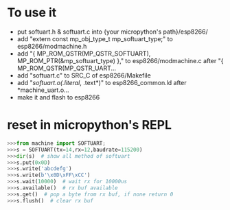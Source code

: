 To use it   
====   
* put softuart.h & softuart.c into {your micropython's path}/esp8266/
* add "extern const mp_obj_type_t mp_softuart_type;"  to esp8266/modmachine.h   
* add "{ MP_ROM_QSTR(MP_QSTR_SOFTUART), MP_ROM_PTR(&mp_softuart_type) },"  to esp8266/modmachine.c after "{ MP_ROM_QSTR(MP_QSTR_UART...   
* add "softuart.c" to SRC_C of esp8266/Makefile   
* add "*softuart.o(.literal*, .text*)" to esp8266_common.ld after *machine_uart.o...   
* make it and flash to esp8266   
   
   
reset in micropython's REPL   
====   
```python
>>>from machine import SOFTUART;   
>>>s = SOFTUART(tx=14,rx=12,baudrate=115200)   
>>>dir(s)  # show all method of softuart   
>>>s.put(0x0D)   
>>>s.write('abcdefg')   
>>>s.write(b'\x0D\xFF\xCC')   
>>>s.wait(10000)  # wait rx for 10000us   
>>>s.available()  # rx buf available   
>>>s.get()  # pop a byte from rx buf, if none return 0   
>>>s.flush()  # clear rx buf   
```